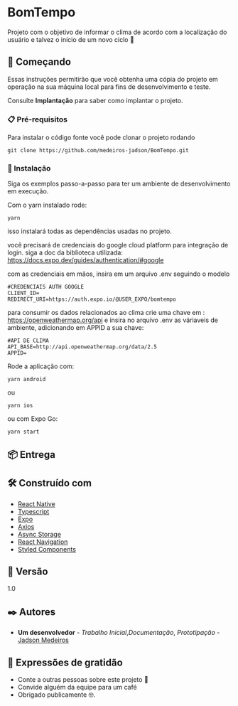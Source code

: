 # BomTempo

Projeto com o objetivo de informar o clima de acordo com a localização do usuário e talvez o início de um novo ciclo 🚀

## 🚀 Começando

Essas instruções permitirão que você obtenha uma cópia do projeto em operação na sua máquina local para fins de desenvolvimento e teste.

Consulte **Implantação** para saber como implantar o projeto.

### 📋 Pré-requisitos

Para instalar o código fonte você pode clonar o projeto rodando

```
git clone https://github.com/medeiros-jadson/BomTempo.git
```

### 🔧 Instalação

Siga os exemplos passo-a-passo para ter um ambiente de desenvolvimento em execução.

Com o yarn instalado rode:

```
yarn
```

isso instalará todas as dependências usadas no projeto.

você precisará de credenciais do google cloud platform para integração de login.
siga a doc da biblioteca utilizada: https://docs.expo.dev/guides/authentication/#google

com as credenciais em mãos, insira em um arquivo .env seguindo o modelo

```
#CREDENCIAIS AUTH GOOGLE
CLIENT_ID=
REDIRECT_URI=https://auth.expo.io/@USER_EXPO/bomtempo
```

para consumir os dados relacionados ao clima crie uma chave em : https://openweathermap.org/api
e insira no arquivo .env as váriaveis de ambiente, adicionando em APPID a sua chave:

```
#API DE CLIMA
API_BASE=http://api.openweathermap.org/data/2.5
APPID=
```

Rode a aplicação com:

```
yarn android
```

ou

```
yarn ios
```

ou com Expo Go:

```
yarn start
```

## 📦 Entrega

## 🛠️ Construído com

- [React Native](https://reactnative.dev/)
- [Typescript](https://www.typescriptlang.org/)
- [Expo](https://docs.expo.dev/)
- [Axios](https://github.com/axios/axios)
- [Async Storage](https://react-native-async-storage.github.io/async-storage/docs/install/)
- [React Navigation](https://reactnavigation.org/)
- [Styled Components](https://styled-components.com/)

## 📌 Versão

1.0

## ✒️ Autores

- **Um desenvolvedor** - _Trabalho Inicial_,_Documentação_, _Prototipação_ - [Jadson Medeiros](https://github.com/medeiros-jadson)

## 🎁 Expressões de gratidão

- Conte a outras pessoas sobre este projeto 📢
- Convide alguém da equipe para um café
- Obrigado publicamente 🤓.

